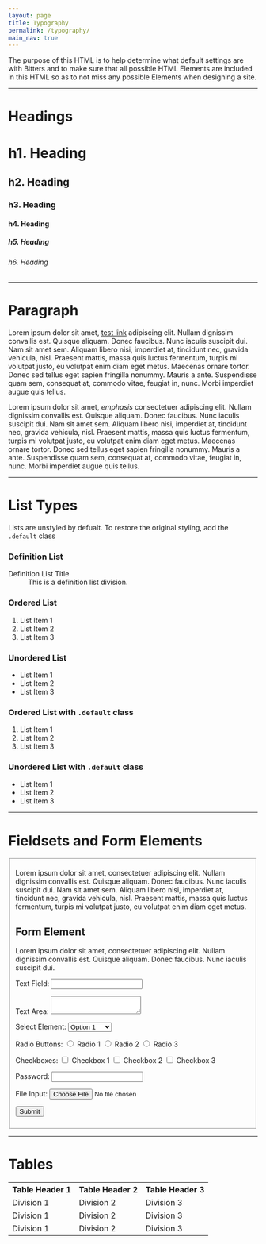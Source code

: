 ```yaml
---
layout: page
title: Typography
permalink: /typography/
main_nav: true
---
```


<p>The purpose of this HTML is to help determine what default settings are with Bitters and to make sure that all possible HTML Elements are included in this HTML so as to not miss any possible Elements when designing a site.</p>

<hr>

<h1 id="headings">Headings</h1>

<h1>h1. Heading</h1>
<h2>h2. Heading</h2>
<h3>h3. Heading</h3>
<h4>h4. Heading</h4>
<h5>h5. Heading</h5>
<h6>h6. Heading</h6>

<hr>

<h1 id="paragraph">Paragraph</h1>

<p>Lorem ipsum dolor sit amet, <a href="#" title="test link">test link</a> adipiscing elit. Nullam dignissim convallis est. Quisque aliquam. Donec faucibus. Nunc iaculis suscipit dui. Nam sit amet sem. Aliquam libero nisi, imperdiet at, tincidunt nec, gravida vehicula, nisl. Praesent mattis, massa quis luctus fermentum, turpis mi volutpat justo, eu volutpat enim diam eget metus. Maecenas ornare tortor. Donec sed tellus eget sapien fringilla nonummy. Mauris a ante. Suspendisse quam sem, consequat at, commodo vitae, feugiat in, nunc. Morbi imperdiet augue quis tellus.</p>

<p>Lorem ipsum dolor sit amet, <em>emphasis</em> consectetuer adipiscing elit. Nullam dignissim convallis est. Quisque aliquam. Donec faucibus. Nunc iaculis suscipit dui. Nam sit amet sem. Aliquam libero nisi, imperdiet at, tincidunt nec, gravida vehicula, nisl. Praesent mattis, massa quis luctus fermentum, turpis mi volutpat justo, eu volutpat enim diam eget metus. Maecenas ornare tortor. Donec sed tellus eget sapien fringilla nonummy. Mauris a ante. Suspendisse quam sem, consequat at, commodo vitae, feugiat in, nunc. Morbi imperdiet augue quis tellus.</p>

<hr>

<h1 id="list_types">List Types</h1>

<p>Lists are unstyled by defualt. To restore the original styling, add the <code>.default</code> class</p>

<h3>Definition List</h3>
<dl>
  <dt>Definition List Title</dt>
  <dd>This is a definition list division.</dd>
</dl>

<h3>Ordered List</h3>
<ol>
  <li>List Item 1</li>
  <li>List Item 2</li>
  <li>List Item 3</li>
</ol>

<h3>Unordered List</h3>
<ul>
  <li>List Item 1</li>
  <li>List Item 2</li>
  <li>List Item 3</li>
</ul>

<h3>Ordered List with <code>.default</code> class</h3>
<ol class="default">
  <li>List Item 1</li>
  <li>List Item 2</li>
  <li>List Item 3</li>
</ol>

<h3>Unordered List with <code>.default</code> class</h3>
<ul class="default">
  <li>List Item 1</li>
  <li>List Item 2</li>
  <li>List Item 3</li>
</ul>

<hr>

<h1 id="form_elements">Fieldsets and Form Elements</h1>

<fieldset>
  <p>Lorem ipsum dolor sit amet, consectetuer adipiscing elit. Nullam dignissim convallis est. Quisque aliquam. Donec faucibus. Nunc iaculis suscipit dui. Nam sit amet sem. Aliquam libero nisi, imperdiet at, tincidunt nec, gravida vehicula, nisl. Praesent mattis, massa quis luctus fermentum, turpis mi volutpat justo, eu volutpat enim diam eget metus.</p>

<form>
  <h2>Form Element</h2>

  <p>Lorem ipsum dolor sit amet, consectetuer adipiscing elit. Nullam dignissim convallis est. Quisque aliquam. Donec faucibus. Nunc iaculis suscipit dui.</p>

  <p><label for="text_field">Text Field:</label> <input type="text" id="text_field" /></p>

  <p><label for="text_area">Text Area:</label> <textarea id="text_area"></textarea></p>

  <p><label for="select_element">Select Element:</label>
  <select name="select_element">
  <optgroup label="Option Group 1">
  <option value="1">Option 1</option>
  <option value="2">Option 2</option>
  <option value="3">Option 3</option>
  </optgroup>
  <optgroup label="Option Group 2">
  <option value="1">Option 1</option>
  <option value="2">Option 2</option>
  <option value="3">option 3</option>
  </optgroup>
  </select></p>

  <p><label for="radio_buttons">Radio Buttons:</label>
  <label><input type="radio" class="radio" name="radio_button" value="radio_1" /> Radio 1</label>
  <label><input type="radio" class="radio" name="radio_button" value="radio_2" /> Radio 2</label>
  <label><input type="radio" class="radio" name="radio_button" value="radio_3" /> Radio 3</label>
  </p>

  <p><label for="checkboxes">Checkboxes:</label>
  <label><input type="checkbox" class="checkbox" name="checkboxes" value="check_1" /> Checkbox 1</label>
  <label><input type="checkbox" class="checkbox" name="checkboxes" value="check_2" /> Checkbox 2</label>
  <label><input type="checkbox" class="checkbox" name="checkboxes" value="check_3" /> Checkbox 3</label>
  </p>

  <p><label for="password">Password:</label> <input type="password" class="password" name="password" /></p>

  <p><label for="file">File Input:</label> <input type="file" class="file" name="file" /></p>


  <p><input type="submit" value="Submit" /></p>
</form>
</fieldset>

<hr>

<h1 id="tables">Tables</h1>

<table cellspacing="0" cellpadding="0">
<tr>
  <th>Table Header 1</th><th>Table Header 2</th><th>Table Header 3</th>
</tr>
<tr>
  <td>Division 1</td><td>Division 2</td><td>Division 3</td>
</tr>
<tr class="even">
  <td>Division 1</td><td>Division 2</td><td>Division 3</td>
</tr>
<tr>
  <td>Division 1</td><td>Division 2</td><td>Division 3</td>
</tr>
</table>
</div>
